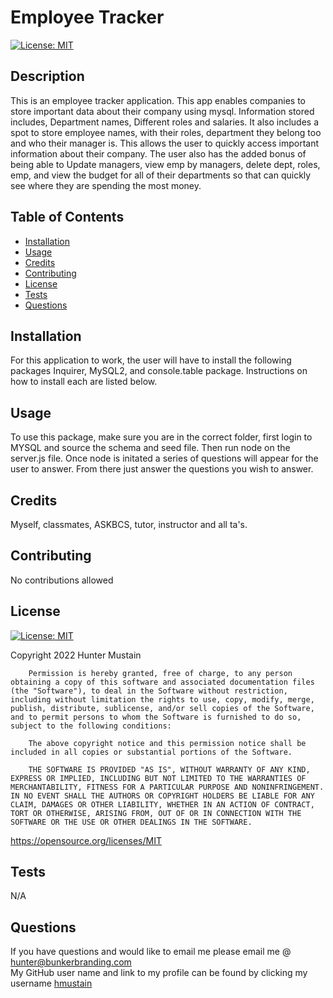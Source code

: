 # Employee Tracker
[![License: MIT](https://img.shields.io/badge/License-MIT-yellow.svg)](https://opensource.org/licenses/MIT)
        

## Description
This is an employee tracker application. This app enables companies to store important data about their company using mysql. Information stored includes, Department names, Different roles and salaries. It also includes a spot to store employee names, with their roles, department they belong too and who their manager is. This allows the user to quickly access important information about their company. The user also has the added bonus of being able to Update managers, view emp by managers, delete dept, roles, emp, and view the budget for all of their departments so that can quickly see where they are spending the most money.

## Table of Contents

- [Installation](#installation)
- [Usage](#usage)
- [Credits](#credits)
- [Contributing](#contributing)
- [License](#license)
- [Tests](#tests)
- [Questions](#questions)

## Installation
For this application to work, the user will have to install the following packages Inquirer, MySQL2, and console.table package. Instructions on how to install each are listed below.

## Usage
To use this package, make sure you are in the correct folder, first login to MYSQL and source the schema and seed file. Then run node on the server.js file. Once node is initated a series of questions will appear for the user to answer. From there just answer the questions you wish to answer.

## Credits
Myself, classmates, ASKBCS, tutor, instructor and all ta's.

## Contributing
No contributions allowed <br>


## License
[![License: MIT](https://img.shields.io/badge/License-MIT-yellow.svg)](https://opensource.org/licenses/MIT)
        
Copyright 2022 Hunter Mustain

        Permission is hereby granted, free of charge, to any person obtaining a copy of this software and associated documentation files (the "Software"), to deal in the Software without restriction, including without limitation the rights to use, copy, modify, merge, publish, distribute, sublicense, and/or sell copies of the Software, and to permit persons to whom the Software is furnished to do so, subject to the following conditions:
        
        The above copyright notice and this permission notice shall be included in all copies or substantial portions of the Software.
        
        THE SOFTWARE IS PROVIDED "AS IS", WITHOUT WARRANTY OF ANY KIND, EXPRESS OR IMPLIED, INCLUDING BUT NOT LIMITED TO THE WARRANTIES OF MERCHANTABILITY, FITNESS FOR A PARTICULAR PURPOSE AND NONINFRINGEMENT. IN NO EVENT SHALL THE AUTHORS OR COPYRIGHT HOLDERS BE LIABLE FOR ANY CLAIM, DAMAGES OR OTHER LIABILITY, WHETHER IN AN ACTION OF CONTRACT, TORT OR OTHERWISE, ARISING FROM, OUT OF OR IN CONNECTION WITH THE SOFTWARE OR THE USE OR OTHER DEALINGS IN THE SOFTWARE.
https://opensource.org/licenses/MIT
        

## Tests
N/A

## Questions
If you have questions and would like to email me please email me @ hunter@bunkerbranding.com <br>
My GitHub user name and link to my profile can be found by clicking my username <a href="https://github.com/hmustain">hmustain</a>

